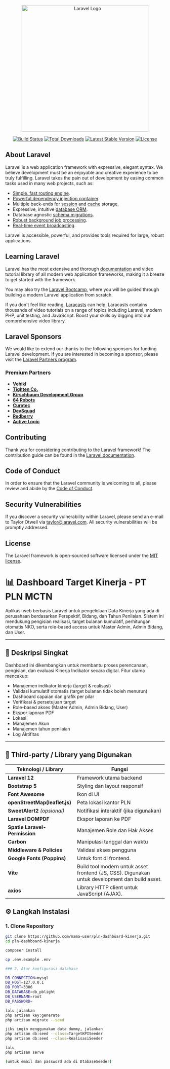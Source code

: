 <p align="center"><a href="https://laravel.com" target="_blank"><img src="https://raw.githubusercontent.com/laravel/art/master/logo-lockup/5%20SVG/2%20CMYK/1%20Full%20Color/laravel-logolockup-cmyk-red.svg" width="400" alt="Laravel Logo"></a></p>

<p align="center">
<a href="https://github.com/laravel/framework/actions"><img src="https://github.com/laravel/framework/workflows/tests/badge.svg" alt="Build Status"></a>
<a href="https://packagist.org/packages/laravel/framework"><img src="https://img.shields.io/packagist/dt/laravel/framework" alt="Total Downloads"></a>
<a href="https://packagist.org/packages/laravel/framework"><img src="https://img.shields.io/packagist/v/laravel/framework" alt="Latest Stable Version"></a>
<a href="https://packagist.org/packages/laravel/framework"><img src="https://img.shields.io/packagist/l/laravel/framework" alt="License"></a>
</p>

## About Laravel

Laravel is a web application framework with expressive, elegant syntax. We believe development must be an enjoyable and creative experience to be truly fulfilling. Laravel takes the pain out of development by easing common tasks used in many web projects, such as:

- [Simple, fast routing engine](https://laravel.com/docs/routing).
- [Powerful dependency injection container](https://laravel.com/docs/container).
- Multiple back-ends for [session](https://laravel.com/docs/session) and [cache](https://laravel.com/docs/cache) storage.
- Expressive, intuitive [database ORM](https://laravel.com/docs/eloquent).
- Database agnostic [schema migrations](https://laravel.com/docs/migrations).
- [Robust background job processing](https://laravel.com/docs/queues).
- [Real-time event broadcasting](https://laravel.com/docs/broadcasting).

Laravel is accessible, powerful, and provides tools required for large, robust applications.

## Learning Laravel

Laravel has the most extensive and thorough [documentation](https://laravel.com/docs) and video tutorial library of all modern web application frameworks, making it a breeze to get started with the framework.

You may also try the [Laravel Bootcamp](https://bootcamp.laravel.com), where you will be guided through building a modern Laravel application from scratch.

If you don't feel like reading, [Laracasts](https://laracasts.com) can help. Laracasts contains thousands of video tutorials on a range of topics including Laravel, modern PHP, unit testing, and JavaScript. Boost your skills by digging into our comprehensive video library.

## Laravel Sponsors

We would like to extend our thanks to the following sponsors for funding Laravel development. If you are interested in becoming a sponsor, please visit the [Laravel Partners program](https://partners.laravel.com).

### Premium Partners

- **[Vehikl](https://vehikl.com/)**
- **[Tighten Co.](https://tighten.co)**
- **[Kirschbaum Development Group](https://kirschbaumdevelopment.com)**
- **[64 Robots](https://64robots.com)**
- **[Curotec](https://www.curotec.com/services/technologies/laravel/)**
- **[DevSquad](https://devsquad.com/hire-laravel-developers)**
- **[Redberry](https://redberry.international/laravel-development/)**
- **[Active Logic](https://activelogic.com)**

## Contributing

Thank you for considering contributing to the Laravel framework! The contribution guide can be found in the [Laravel documentation](https://laravel.com/docs/contributions).

## Code of Conduct

In order to ensure that the Laravel community is welcoming to all, please review and abide by the [Code of Conduct](https://laravel.com/docs/contributions#code-of-conduct).

## Security Vulnerabilities

If you discover a security vulnerability within Laravel, please send an e-mail to Taylor Otwell via [taylor@laravel.com](mailto:taylor@laravel.com). All security vulnerabilities will be promptly addressed.

## License

The Laravel framework is open-sourced software licensed under the [MIT license](https://opensource.org/licenses/MIT).


# 📊 Dashboard Target Kinerja - PT PLN MCTN

Aplikasi web berbasis Laravel untuk pengelolaan Data Kinerja yang ada di perusahaan berdasarkan Perspektif, Bidang, dan Tahun Penilaian. Sistem ini mendukung pengisian realisasi, target bulanan kumulatif, perhitungan otomatis NKO, serta role-based access untuk Master Admin, Admin Bidang, dan User.

---

## 📌 Deskripsi Singkat

Dashboard ini dikembangkan untuk membantu proses perencanaan, pengisian, dan evaluasi Kinerja Indikator secara digital. Fitur utama mencakup:

- Manajemen indikator kinerja (target & realisasi)
- Validasi kumulatif otomatis (target bulanan tidak boleh menurun)
- Dashboard capaian dan grafik per pilar
- Verifikasi & persetujuan target
- Role-based akses (Master Admin, Admin Bidang, User)
- Ekspor laporan PDF
- Lokasi
- Manajemen Akun
- Manajemen tahun penilaian
- Log Aktifitas

---

## 🧩 Third-party / Library yang Digunakan

| Teknologi / Library           | Fungsi |
|-------------------------------|--------|
| **Laravel 12**                | Framework utama backend |
| **Bootstrap 5**               | Styling dan layout responsif |
| **Font Awesome**              | Ikon di UI |
| **openStreetMap(leaflet.js)** | Peta lokasi kantor PLN |
| **SweetAlert2** *(opsional)*  | Notifikasi interaktif (jika digunakan) |
| **Laravel DOMPDF**            | Ekspor laporan ke PDF |
| **Spatie Laravel-Permission** | Manajemen Role dan Hak Akses |
| **Carbon**                    | Manipulasi tanggal dan waktu |
| **Middleware & Policies**     | Validasi akses pengguna |
| **Google Fonts (Poppins)**    |Untuk font di frontend.
| **Vite**                      | Build tool modern untuk asset frontend (JS, CSS). Digunakan untuk development dan build asset. |
| **axios**                     | Library HTTP client untuk JavaScript (AJAX). |


## ⚙️ Langkah Instalasi

### 1. Clone Repository
```bash
git clone https://github.com/nama-user/pln-dashboard-kinerja.git
cd pln-dashboard-kinerja

composer install

cp .env.example .env

### 2. Atur konfigurasi database

DB_CONNECTION=mysql
DB_HOST=127.0.0.1
DB_PORT=3306
DB_DATABASE=db_pblight
DB_USERNAME=root
DB_PASSWORD=

lalu jalankan
php artisan key:generate
php artisan migrate --seed

jiks ingin menggunakan data dummy, jalankan
php artisan db:seed --class=TargetKPISeeder
php artisan db:seed --class=RealisasiSeeder

lalu
php artisan serve

(untuk email dan password ada di DtabaseSeeder)